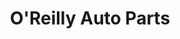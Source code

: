 ---
title: "O'Reilly Auto Parts"
url: /houston/oreilly-auto-parts-aldine-bender-road/
shop: Autoteile
---